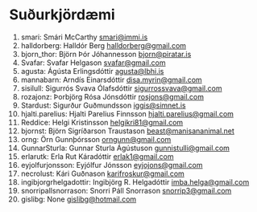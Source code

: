 # Suðurkjördæmi

1.  smari: Smári McCarthy <smari@immi.is>
2.  halldorberg: Halldór Berg <halldorberg@gmail.com>
3.  bjorn_thor: Björn Þór Jóhannesson <bjorn@piratar.is>
4.  Svafar: Svafar Helgason <svafar@gmail.com>
5.  agusta: Ágústa Erlingsdóttir <agusta@lbhi.is>
6.  mannabarn: Arndís Einarsdóttir <disa.myrin@gmail.com>
7.  sisilull: Sigurrós Svava Ólafsdóttir <sigurrossvava@gmail.com>
8.  rozajonz: Þorbjörg Rósa Jónsdóttir <rosjons@gmail.com>
9.  Stardust: Sigurður Guðmundsson <iggis@simnet.is>
10. hjalti.parelius: Hjalti Parelius Finnsson <hjalti.parelius@gmail.com>
11. Reddice: Helgi Kristinsson <helgikri81@gmail.com>
12. bjornst: Björn  Sigríðarson Traustason <beast@manisananimal.net>
13. orng: Örn Gunnþórsson <orngunn@gmail.com>
14. GunnarSturla: Gunnar Sturla Ágústuson <gunnistulli@gmail.com>
15. erlarutk: Erla Rut Káradóttir <erlak1@gmail.com>
16. eyjolfurjonsson: Eyjólfur Jónsson <eyjojons@gmail.com>
17. necrolust: Kári Guðnason <karifroskur@gmail.com>
18. ingibjorgrhelgadottir: Ingibjörg R. Helgadóttir <imba.helga@gmail.com>
19. snorripallsnorrason: Snorri Páll Snorrason <snorrip3@gmail.com>
20. gislibg: None <gislibg@hotmail.com>
